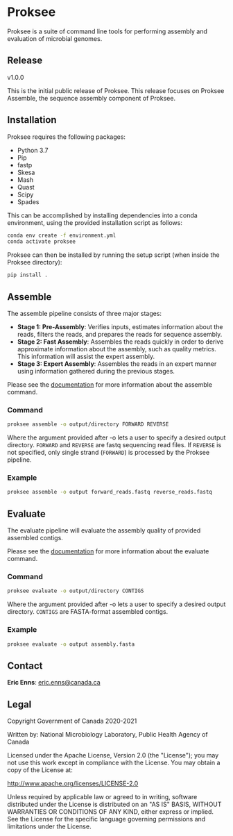 # Proksee

Proksee is a suite of command line tools for performing assembly and evaluation of microbial genomes.

## Release

v1.0.0

This is the initial public release of Proksee. This release focuses on Proksee Assemble, the sequence assembly component of Proksee.

## Installation

Proksee requires the following packages:

- Python 3.7
- Pip
- fastp
- Skesa
- Mash
- Quast
- Scipy
- Spades
 
This can be accomplished by installing dependencies into a conda environment, using the provided installation script as follows:

```bash
conda env create -f environment.yml
conda activate proksee
```

Proksee can then be installed by running the setup script (when inside the Proksee directory):

```bash
pip install .
```

## Assemble

The assemble pipeline consists of three major stages:

- **Stage 1: Pre-Assembly**: Verifies inputs, estimates information about the reads, filters the reads, and prepares the reads for sequence assembly.
- **Stage 2: Fast Assembly**: Assembles the reads quickly in order to derive approximate information about the assembly, such as quality metrics. This information will assist the expert assembly.
- **Stage 3: Expert Assembly**: Assembles the reads in an expert manner using information gathered during the previous stages.

Please see the [documentation](docs/assemble.md) for more information about the assemble command.

### Command

```bash
proksee assemble -o output/directory FORWARD REVERSE
```

Where the argument provided after -o lets a user to specify a desired output directory. `FORWARD` and `REVERSE`  are fastq sequencing read files. If `REVERSE` is not specified, only single strand (`FORWARD`) is processed by the Proksee pipeline.  

### Example

```bash
proksee assemble -o output forward_reads.fastq reverse_reads.fastq
```

## Evaluate

The evaluate pipeline will evaluate the assembly quality of provided assembled contigs.

Please see the [documentation](docs/evaluate.md) for more information about the evaluate command.

### Command

```bash
proksee evaluate -o output/directory CONTIGS
```

Where the argument provided after -o lets a user to specify a desired output directory. `CONTIGS` are FASTA-format assembled contigs.

### Example

```bash
proksee evaluate -o output assembly.fasta
```

## Contact

**Eric Enns**: eric.enns@canada.ca

## Legal

Copyright Government of Canada 2020-2021

Written by: National Microbiology Laboratory, Public Health Agency of Canada

Licensed under the Apache License, Version 2.0 (the "License"); you may not use this work except in compliance with the License. You may obtain a copy of the License at:

http://www.apache.org/licenses/LICENSE-2.0

Unless required by applicable law or agreed to in writing, software distributed under the License is distributed on an "AS IS" BASIS, WITHOUT WARRANTIES OR CONDITIONS OF ANY KIND, either express or implied. See the License for the specific language governing permissions and limitations under the License.
